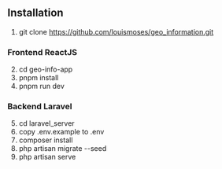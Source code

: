 ## Installation

1. git clone https://github.com/louismoses/geo_information.git

### Frontend ReactJS

2. cd geo-info-app
3. pnpm install
4. pnpm run dev

### Backend Laravel

5. cd laravel_server
6. copy .env.example to .env
7. composer install
8. php artisan migrate --seed
9. php artisan serve
